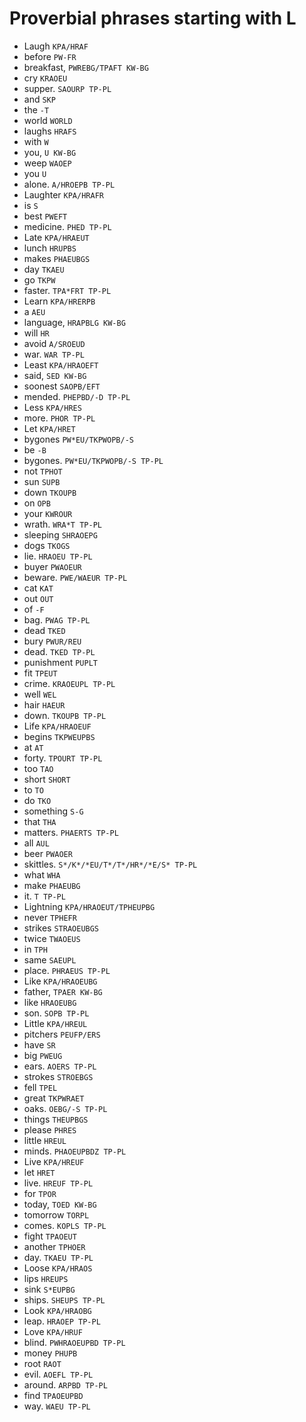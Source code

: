 # Proverbial phrases starting with L

* Laugh `KPA/HRAF`
* before `PW-FR`
* breakfast, `PWREBG/TPAFT KW-BG`
* cry `KRAOEU`
* supper. `SAOURP TP-PL`
* and `SKP`
* the `-T`
* world `WORLD`
* laughs `HRAFS`
* with `W`
* you, `U KW-BG`
* weep `WAOEP`
* you `U`
* alone. `A/HROEPB TP-PL`
* Laughter `KPA/HRAFR`
* is `S`
* best `PWEFT`
* medicine. `PHED TP-PL`
* Late `KPA/HRAEUT`
* lunch `HRUPBS`
* makes `PHAEUBGS`
* day `TKAEU`
* go `TKPW`
* faster. `TPA*FRT TP-PL`
* Learn `KPA/HRERPB`
* a `AEU`
* language, `HRAPBLG KW-BG`
* will `HR`
* avoid `A/SROEUD`
* war. `WAR TP-PL`
* Least `KPA/HRAOEFT`
* said, `SED KW-BG`
* soonest `SAOPB/EFT`
* mended. `PHEPBD/-D TP-PL`
* Less `KPA/HRES`
* more. `PHOR TP-PL`
* Let `KPA/HRET`
* bygones `PW*EU/TKPWOPB/-S`
* be `-B`
* bygones. `PW*EU/TKPWOPB/-S TP-PL`
* not `TPHOT`
* sun `SUPB`
* down `TKOUPB`
* on `OPB`
* your `KWROUR`
* wrath. `WRA*T TP-PL`
* sleeping `SHRAOEPG`
* dogs `TKOGS`
* lie. `HRAOEU TP-PL`
* buyer `PWAOEUR`
* beware. `PWE/WAEUR TP-PL`
* cat `KAT`
* out `OUT`
* of `-F`
* bag. `PWAG TP-PL`
* dead `TKED`
* bury `PWUR/REU`
* dead. `TKED TP-PL`
* punishment `PUPLT`
* fit `TPEUT`
* crime. `KRAOEUPL TP-PL`
* well `WEL`
* hair `HAEUR`
* down. `TKOUPB TP-PL`
* Life `KPA/HRAOEUF`
* begins `TKPWEUPBS`
* at `AT`
* forty. `TPOURT TP-PL`
* too `TAO`
* short `SHORT`
* to `TO`
* do `TKO`
* something `S-G`
* that `THA`
* matters. `PHAERTS TP-PL`
* all `AUL`
* beer `PWAOER`
* skittles. `S*/K*/*EU/T*/T*/HR*/*E/S* TP-PL`
* what `WHA`
* make `PHAEUBG`
* it. `T TP-PL`
* Lightning `KPA/HRAOEUT/TPHEUPBG`
* never `TPHEFR`
* strikes `STRAOEUBGS`
* twice `TWAOEUS`
* in `TPH`
* same `SAEUPL`
* place. `PHRAEUS TP-PL`
* Like `KPA/HRAOEUBG`
* father, `TPAER KW-BG`
* like `HRAOEUBG`
* son. `SOPB TP-PL`
* Little `KPA/HREUL`
* pitchers `PEUFP/ERS`
* have `SR`
* big `PWEUG`
* ears. `AOERS TP-PL`
* strokes `STROEBGS`
* fell `TPEL`
* great `TKPWRAET`
* oaks. `OEBG/-S TP-PL`
* things `THEUPBGS`
* please `PHRES`
* little `HREUL`
* minds. `PHAOEUPBDZ TP-PL`
* Live `KPA/HREUF`
* let `HRET`
* live. `HREUF TP-PL`
* for `TPOR`
* today, `TOED KW-BG`
* tomorrow `TORPL`
* comes. `KOPLS TP-PL`
* fight `TPAOEUT`
* another `TPHOER`
* day. `TKAEU TP-PL`
* Loose `KPA/HRAOS`
* lips `HREUPS`
* sink `S*EUPBG`
* ships. `SHEUPS TP-PL`
* Look `KPA/HRAOBG`
* leap. `HRAOEP TP-PL`
* Love `KPA/HRUF`
* blind. `PWHRAOEUPBD TP-PL`
* money `PHUPB`
* root `RAOT`
* evil. `AOEFL TP-PL`
* around. `ARPBD TP-PL`
* find `TPAOEUPBD`
* way. `WAEU TP-PL`
